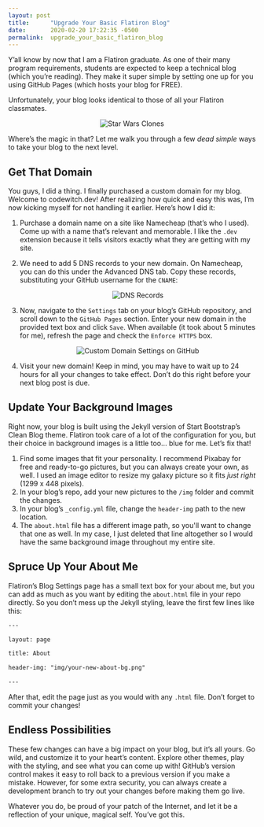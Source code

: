 ```yaml
---
layout: post
title:      "Upgrade Your Basic Flatiron Blog"
date:       2020-02-20 17:22:35 -0500
permalink:  upgrade_your_basic_flatiron_blog
---
```



Y’all know by now that I am a Flatiron graduate. As one of their many program requirements, students are expected to keep a technical blog (which you’re reading). They make it super simple by setting one up for you using GitHub Pages (which hosts your blog for FREE). 

Unfortunately, your blog looks identical to those of all your Flatiron classmates.

<center>
<img src='https://media.giphy.com/media/Fff5OHrhY19sY/source.gif' alt="Star Wars Clones"/>
</center>

Where’s the magic in that? Let me walk you through a few _dead simple_ ways to take your blog to the next level.


## Get That Domain

You guys, I did a thing. I finally purchased a custom domain for my blog. Welcome to codewitch.dev! After realizing how quick and easy this was, I’m now kicking myself for not handling it earlier. Here’s how I did it:


1. Purchase a domain name on a site like Namecheap (that’s who I used). Come up with a name that’s relevant and memorable. I like the `.dev` extension because it tells visitors exactly what they are getting with my site.
2. We need to add 5 DNS records to your new domain. On Namecheap, you can do this under the Advanced DNS tab. Copy these records, substituting your GitHub username for the `CNAME`:

    <center>
    <img src='https://i.imgur.com/mysawbK.jpg' alt="DNS Records"/>
    </center>

3. Now, navigate to the `Settings` tab on your blog’s GitHub repository, and scroll down to the `GitHub Pages` section. Enter your new domain in the provided text box and click `Save`. When available (it took about 5 minutes for me), refresh the page and check the `Enforce HTTPS` box. 

    <center>
    <img src='https://i.imgur.com/ZpwtU8f.jpg' alt="Custom Domain Settings on GitHub"/>
    </center>

4. Visit your new domain! Keep in mind, you may have to wait up to 24 hours for all your changes to take effect. Don’t do this right before your next blog post is due.


## Update Your Background Images

Right now, your blog is built using the Jekyll version of Start Bootstrap’s Clean Blog theme. Flatiron took care of a lot of the configuration for you, but their choice in background images is a little too… blue for me. Let’s fix that!



1. Find some images that fit your personality. I recommend Pixabay for free and ready-to-go pictures, but you can always create your own, as well. I used an image editor to resize my galaxy picture so it fits _just right_ (1299 x 448 pixels).
2. In your blog’s repo, add your new pictures to the `/img` folder and commit the changes.
3. In your blog’s `_config.yml` file, change the `header-img` path to the new location.
4. The `about.html` file has a different image path, so you'll want to change that one as well. In my case, I just deleted that line altogether so I would have the same background image throughout my entire site.


## Spruce Up Your About Me

Flatiron’s Blog Settings page has a small text box for your about me, but you can add as much as you want by editing the `about.html` file in your repo directly. So you don’t mess up the Jekyll styling, leave the first few lines like this:

```html
---

layout: page

title: About

header-img: "img/your-new-about-bg.png"

---
```

After that, edit the page just as you would with any `.html` file. Don’t forget to commit your changes!


## Endless Possibilities

These few changes can have a big impact on your blog, but it’s all yours. Go wild, and customize it to your heart’s content. Explore other themes, play with the styling, and see what you can come up with! GitHub’s version control makes it easy to roll back to a previous version if you make a mistake. However, for some extra security, you can always create a development branch to try out your changes before making them go live.

Whatever you do, be proud of your patch of the Internet, and let it be a reflection of your unique, magical self. You’ve got this.

